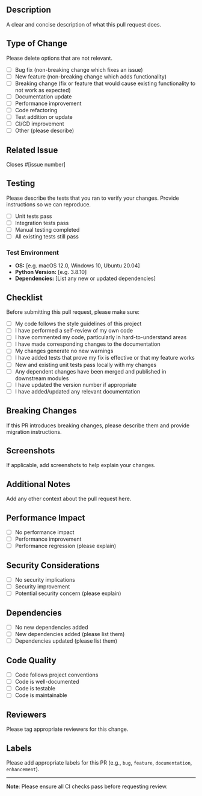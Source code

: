 ## Description

A clear and concise description of what this pull request does.

## Type of Change

Please delete options that are not relevant.

- [ ] Bug fix (non-breaking change which fixes an issue)
- [ ] New feature (non-breaking change which adds functionality)
- [ ] Breaking change (fix or feature that would cause existing functionality to not work as expected)
- [ ] Documentation update
- [ ] Performance improvement
- [ ] Code refactoring
- [ ] Test addition or update
- [ ] CI/CD improvement
- [ ] Other (please describe)

## Related Issue

Closes #[issue number]

## Testing

Please describe the tests that you ran to verify your changes. Provide instructions so we can reproduce.

- [ ] Unit tests pass
- [ ] Integration tests pass
- [ ] Manual testing completed
- [ ] All existing tests still pass

### Test Environment

- **OS:** [e.g. macOS 12.0, Windows 10, Ubuntu 20.04]
- **Python Version:** [e.g. 3.8.10]
- **Dependencies:** [List any new or updated dependencies]

## Checklist

Before submitting this pull request, please make sure:

- [ ] My code follows the style guidelines of this project
- [ ] I have performed a self-review of my own code
- [ ] I have commented my code, particularly in hard-to-understand areas
- [ ] I have made corresponding changes to the documentation
- [ ] My changes generate no new warnings
- [ ] I have added tests that prove my fix is effective or that my feature works
- [ ] New and existing unit tests pass locally with my changes
- [ ] Any dependent changes have been merged and published in downstream modules
- [ ] I have updated the version number if appropriate
- [ ] I have added/updated any relevant documentation

## Breaking Changes

If this PR introduces breaking changes, please describe them and provide migration instructions.

## Screenshots

If applicable, add screenshots to help explain your changes.

## Additional Notes

Add any other context about the pull request here.

## Performance Impact

- [ ] No performance impact
- [ ] Performance improvement
- [ ] Performance regression (please explain)

## Security Considerations

- [ ] No security implications
- [ ] Security improvement
- [ ] Potential security concern (please explain)

## Dependencies

- [ ] No new dependencies added
- [ ] New dependencies added (please list them)
- [ ] Dependencies updated (please list them)

## Code Quality

- [ ] Code follows project conventions
- [ ] Code is well-documented
- [ ] Code is testable
- [ ] Code is maintainable

## Reviewers

Please tag appropriate reviewers for this change.

## Labels

Please add appropriate labels for this PR (e.g., `bug`, `feature`, `documentation`, `enhancement`).

---

**Note**: Please ensure all CI checks pass before requesting review.